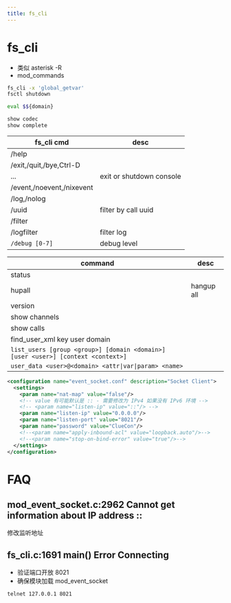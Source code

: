 ```yaml
---
title: fs_cli
---
```


# fs_cli

- 类似 asterisk -R
- mod_commands

```bash
fs_cli -x 'global_getvar'
fsctl shutdown
```

```bash
eval $${domain}

show codec
show complete
```

| fs_cli cmd                | desc                     |
| ------------------------- | ------------------------ |
| /help                     |
| /exit,/quit,/bye,Ctrl-D   |
| ...                       | exit or shutdown console |
| /event,/noevent,/nixevent |
| /log,/nolog               |
| /uuid                     | filter by call uuid      |
| /filter                   |
| /logfilter                | filter log               |
| `/debug [0-7]`            | debug level              |

| command                                                                          | desc       |
| -------------------------------------------------------------------------------- | ---------- |
| status                                                                           |
| hupall                                                                           | hangup all |
| version                                                                          |
| show channels                                                                    |
| show calls                                                                       |
| find_user_xml key user domain                                                    |
| `list_users [group <group>] [domain <domain>] [user <user>] [context <context>]` |
| `user_data <user>@<domain> <attr\|var\|param> <name>`                            |

```xml title="event_socket.conf.xml"
<configuration name="event_socket.conf" description="Socket Client">
  <settings>
    <param name="nat-map" value="false"/>
    <!-- value 有可能默认是 :: - 需要修改为 IPv4 如果没有 IPv6 环境 -->
    <!-- <param name="listen-ip" value="::"/> -->
    <param name="listen-ip" value="0.0.0.0"/>
    <param name="listen-port" value="8021"/>
    <param name="password" value="ClueCon"/>
    <!--<param name="apply-inbound-acl" value="loopback.auto"/>-->
    <!--<param name="stop-on-bind-error" value="true"/>-->
  </settings>
</configuration>
```

# FAQ

## mod_event_socket.c:2962 Cannot get information about IP address ::

修改监听地址

## fs_cli.c:1691 main() Error Connecting

- 验证端口开放 8021
- 确保模块加载 mod_event_socket

```bash
telnet 127.0.0.1 8021
```
